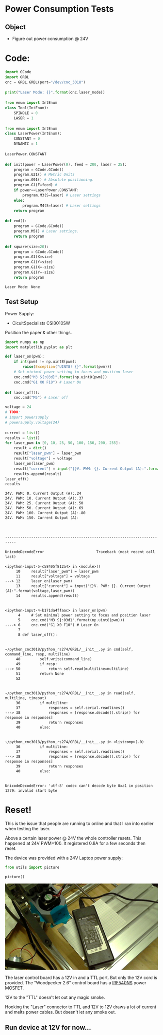 
# Power Consumption Tests

## Object
- Figure out power consumption @ 24V

# Code:


```python
import GCode
import GRBL
cnc = GRBL.GRBL(port="/dev/cnc_3018")

print("Laser Mode: {}".format(cnc.laser_mode))

from enum import IntEnum
class Tool(IntEnum):
    SPINDLE = 0
    LASER = 1

from enum import IntEnum
class LaserPower(IntEnum):
    CONSTANT = 0
    DYNAMIC = 1

LaserPower.CONSTANT

def init(power = LaserPower(0), feed = 200, laser = 25):
    program = GCode.GCode()
    program.G21() # Metric Units
    program.G91() # Absolute positioning.
    program.G1(F=feed) #
    if power==LaserPower.CONSTANT:
        program.M3(S=laser) # Laser settings
    else:
        program.M4(S=laser) # Laser settings
    return program

def end():
    program = GCode.GCode()
    program.M5() # Laser settings.
    return program

def square(size=20):    
    program = GCode.GCode()
    program.G1(X=size)
    program.G1(Y=size)
    program.G1(X=-size)
    program.G1(Y=-size)
    return program
```

    Laser Mode: None


## Test Setup

Power Supply:
- CicuitSpecialists CSI3010SW

Position the paper & other things.


```python
import numpy as np
import matplotlib.pyplot as plt
```


```python
def laser_on(pwm):
    if int(pwm) != np.uint8(pwm):
        raise(Exception("UINT8! {}".format(pwm)))
    # Set minimal power setting to focus and position laser
    cnc.cmd("M3 S{:03d}".format(np.uint8(pwm)))
    cnc.cmd("G1 X0 F10") # Laser On

def laser_off():
    cnc.cmd("M5") # Laser off
```


```python
voltage = 24
# TODO: 
# import powersupply
# powersupply.voltage(24)

current = list()
results = list()
for laser_pwm in [0, 10, 25, 50, 100, 150, 200, 255]:
    result = dict()
    result["laser_pwm"] = laser_pwm
    result["voltage"] = voltage
    laser_on(laser_pwm)
    result["current"] = input("{}V. PWM: {}. Current Output (A):".format(voltage,laser_pwm))
    results.append(result)
laser_off()
results
```

    24V. PWM: 0. Current Output (A):.24
    24V. PWM: 10. Current Output (A):.37
    24V. PWM: 25. Current Output (A):.50
    24V. PWM: 50. Current Output (A):.69
    24V. PWM: 100. Current Output (A):.80
    24V. PWM: 150. Current Output (A):



    ---------------------------------------------------------------------------

    UnicodeDecodeError                        Traceback (most recent call last)

    <ipython-input-5-c58405f812a4> in <module>()
         10     result["laser_pwm"] = laser_pwm
         11     result["voltage"] = voltage
    ---> 12     laser_on(laser_pwm)
         13     result["current"] = input("{}V. PWM: {}. Current Output (A):".format(voltage,laser_pwm))
         14     results.append(result)


    <ipython-input-4-b171da4ffaac> in laser_on(pwm)
          4     # Set minimal power setting to focus and position laser
          5     cnc.cmd("M3 S{:03d}".format(np.uint8(pwm)))
    ----> 6     cnc.cmd("G1 X0 F10") # Laser On
          7 
          8 def laser_off():


    ~/python_cnc3018/python_rs274/GRBL/__init__.py in cmd(self, command_line, resp, multiline)
         48         self.write(command_line)
         49         if resp:
    ---> 50             return self.read(multiline=multiline)
         51         return None
         52 


    ~/python_cnc3018/python_rs274/GRBL/__init__.py in read(self, multiline, timeout)
         36         if multiline:
         37             responses = self.serial.readlines()
    ---> 38             responses = [response.decode().strip() for response in responses]
         39             return responses
         40         else:


    ~/python_cnc3018/python_rs274/GRBL/__init__.py in <listcomp>(.0)
         36         if multiline:
         37             responses = self.serial.readlines()
    ---> 38             responses = [response.decode().strip() for response in responses]
         39             return responses
         40         else:


    UnicodeDecodeError: 'utf-8' codec can't decode byte 0xa1 in position 1279: invalid start byte


# Reset!

This is the issue that people are running to online and that I ran into earlier when testing the laser.

Above a certain laser power @ 24V the whole controller resets. This happened at 24V PWM=100. It registered 0.8A for a few seconds then reset.

The device was provided with a 24V Laptop power supply:


```python
from utils import picture
```


```python
picture()
```


![jpeg](Power_Consumption_Tests_24V_files/Power_Consumption_Tests_24V_9_0.jpeg)


The laser control board has a 12V in and a TTL port. But only the 12V cord is provided. The "Woodpecker 2.6" control board has a [IRF540NS](http://www.irf.com/product-info/datasheets/data/irf540ns.pdf) power MOSFET.

12V to the "TTL" doesn't let out any magic smoke.

Hooking the "Laser" connector to TTL and 12V to 12V draws a lot of current and melts power cables. But doesn't let any smoke out.

## Run device at 12V for now...
